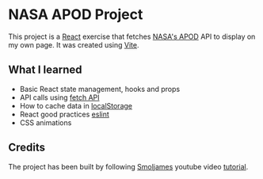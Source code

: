 # NASA APOD Project

This project is a [React](https://reactjs.org/) exercise that fetches [NASA's APOD](https://api.nasa.gov/) API to display on my own page.
It was created using [Vite](https://vitejs.dev/).

## What I learned

- Basic React state management, hooks and props
- API calls using [fetch API](https://developer.mozilla.org/en-US/docs/Web/API/Fetch_API)
- How to cache data in [localStorage](https://developer.mozilla.org/en-US/docs/Web/API/Window/localStorage)
- React good practices [eslint](https://eslint.org/)
- CSS animations

## Credits

The project has been built by following [Smoljames](https://www.youtube.com/@Smoljames) youtube video [tutorial](https://www.youtube.com/watch?v=82PXenL4MGg).
